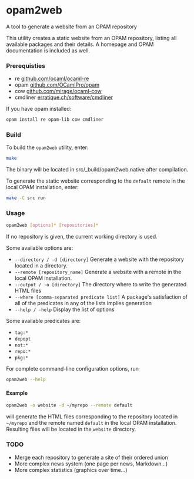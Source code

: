 opam2web
========

A tool to generate a website from an OPAM repository

This utility creates a static website from an OPAM repository, listing all 
available packages and their details. A homepage and OPAM documentation is 
included as well.

### Prerequisties

- re [github.com/ocaml/ocaml-re](https://github.com/ocaml/ocaml-re)
- opam [github.com/OCamlPro/opam](https://github.com/OCamlPro/opam)
- cow [github.com/mirage/ocaml-cow](https://github.com/mirage/ocaml-cow)
- cmdliner [erratique.ch/software/cmdliner](http://erratique.ch/software/cmdliner)

If you have opam installed:
```bash
opam install re opam-lib cow cmdliner
```

### Build

To build the `opam2web` utility, enter:
```bash
make
```
The binary will be located in src/_build/opam2web.native after compilation.

To generate the static website corresponding to the `default` remote in the
local OPAM installation, enter:
```bash
make -C src run
```

### Usage

```bash
opam2web [options]* [repositories]*
```

If no repository is given, the current working directory is used.

Some available options are:
- `--directory / -d [directory]`
    Generate a website with the repository located in a directory.
- `--remote [repository_name]`
    Generate a website with a remote in the local OPAM installation.
- `--output / -o [directory]`
    The directory where to write the generated HTML files
- `--where [comma-separated predicate list]`
    A package's satisfaction of all of the predicates in any of the lists implies generation
- `--help / -help`
    Display the list of options

Some available predicates are:
- `tag:*`
- `depopt`
- `not:*`
- `repo:*`
- `pkg:*`

For complete command-line configuration options, run
```bash
opam2web --help
```

#### Example

```bash
opam2web -o website -d ~/myrepo --remote default
```
will generate the HTML files corresponding to the repository located in 
`~/myrepo` and the remote named `default` in the local OPAM installation.
Resulting files will be located in the `website` directory.

### TODO

- Merge each repository to generate a site of their ordered union
- More complex news system (one page per news, Markdown...)
- More complex statistics (graphics over time...)
